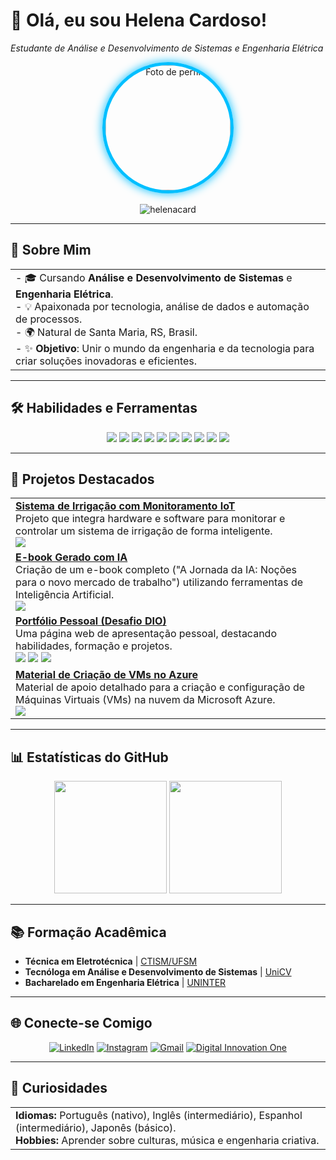 # 👋 Olá, eu sou Helena Cardoso!
*Estudante de Análise e Desenvolvimento de Sistemas e Engenharia Elétrica*

<div align="center">
  <img src="https://github.com/HelenaCard.png" width="200px" alt="Foto de perfil" style="border-radius: 50%; border: 5px solid #00BFFF; box-shadow: 0 0 15px #00BFFF;">
  <br><br>
  <img src="https://komarev.com/ghpvc/?username=HelenaCard&label=Profile%20views&color=00BFFF&style=flat" alt="helenacard" />
</div>

---

## 🚀 Sobre Mim

<div align="center">

<table>
<tr>
<td align="left" width="100%">
- 🎓 Cursando <b>Análise e Desenvolvimento de Sistemas</b> e <b>Engenharia Elétrica</b>.<br>
- 💡 Apaixonada por tecnologia, análise de dados e automação de processos.<br>
- 🌍 Natural de Santa Maria, RS, Brasil.<br>
- ✨ <b>Objetivo</b>: Unir o mundo da engenharia e da tecnologia para criar soluções inovadoras e eficientes.<br>
</td>
</tr>
</table>

</div>

---

## 🛠️ Habilidades e Ferramentas

<div align="center">
  <img src="https://img.shields.io/badge/Python-3776AB?style=for-the-badge&logo=python&logoColor=white" />
  <img src="https://img.shields.io/badge/JavaScript-F7DF1E?style=for-the-badge&logo=javascript&logoColor=black" />
  <img src="https://img.shields.io/badge/C%2B%2B-00599C?style=for-the-badge&logo=c%2B%2B&logoColor=white" />
  <img src="https://img.shields.io/badge/HTML5-E34F26?style=for-the-badge&logo=html5&logoColor=white" />
  <img src="https://img.shields.io/badge/CSS3-1572B6?style=for-the-badge&logo=css3&logoColor=white" />
  <img src="https://img.shields.io/badge/Power_BI-F2C811?style=for-the-badge&logo=powerbi&logoColor=black" />
  <img src="https://img.shields.io/badge/Microsoft_Excel-217346?style=for-the-badge&logo=microsoftexcel&logoColor=white" />
  <img src="https://img.shields.io/badge/Microsoft_Azure-0078D4?style=for-the-badge&logo=microsoftazure&logoColor=white" />
  <img src="https://img.shields.io/badge/Git-F05032?style=for-the-badge&logo=git&logoColor=white" />
  <img src="https://img.shields.io/badge/VS_Code-007ACC?style=for-the-badge&logo=visualstudiocode&logoColor=white" />
</div>

---

## 🌟 Projetos Destacados

<table>
  <tr>
    <td>
      <a href="https://github.com/HelenaCard/Iot-para-sistema-de-irriga-o---monitoramento.git"><b>Sistema de Irrigação com Monitoramento IoT</b></a><br>
      <span>Projeto que integra hardware e software para monitorar e controlar um sistema de irrigação de forma inteligente.</span><br>
      <img src="https://img.shields.io/badge/IoT-FF6F00?style=for-the-badge&logo=arduino&logoColor=white" />
    </td>
  </tr>
  <tr>
    <td>
      <a href="https://github.com/HelenaCard/lab-natty-or-not"><b>E-book Gerado com IA</b></a><br>
      <span>Criação de um e-book completo ("A Jornada da IA: Noções para o novo mercado de trabalho") utilizando ferramentas de Inteligência Artificial.</span><br>
      <img src="https://img.shields.io/badge/Inteligência_Artificial-5A4389?style=for-the-badge&logo=openai&logoColor=white" />
    </td>
  </tr>
  <tr>
    <td>
      <a href="https://github.com/HelenaCard/portif-lio.git"><b>Portfólio Pessoal (Desafio DIO)</b></a><br>
      <span>Uma página web de apresentação pessoal, destacando habilidades, formação e projetos.</span><br>
      <img src="https://img.shields.io/badge/HTML5-E34F26?style=for-the-badge&logo=html5&logoColor=white" /> 
      <img src="https://img.shields.io/badge/CSS3-1572B6?style=for-the-badge&logo=css3&logoColor=white" /> 
      <img src="https://img.shields.io/badge/JavaScript-F7DF1E?style=for-the-badge&logo=javascript&logoColor=black" />
    </td>
  </tr>
  <tr>
    <td>
      <a href="https://github.com/HelenaCard/Criando---Maquinas-Virtuais-Material-de-Apoio---Azure-.git"><b>Material de Criação de VMs no Azure</b></a><br>
      <span>Material de apoio detalhado para a criação e configuração de Máquinas Virtuais (VMs) na nuvem da Microsoft Azure.</span><br>
      <img src="https://img.shields.io/badge/Microsoft_Azure-0078D4?style=for-the-badge&logo=microsoftazure&logoColor=white" />
    </td>
  </tr>
</table>

---

## 📊 Estatísticas do GitHub

<div align="center">
  <img height="180em" src="https://github-readme-stats.vercel.app/api?username=HelenaCard&show_icons=true&theme=dracula&include_all_commits=true&count_private=true&hide_border=true&title_color=00BFFF&icon_color=00BFFF&text_color=FFF"/>
  <img height="180em" src="https://github-readme-stats.vercel.app/api/top-langs/?username=HelenaCard&layout=compact&langs_count=7&theme=dracula&hide_border=true&title_color=00BFFF&text_color=FFF"/>
</div>

---

## 📚 Formação Acadêmica
- <b>Técnica em Eletrotécnica</b> | [CTISM/UFSM](https://www.ufsm.br/unidades-universitarias/ctism/)
- <b>Tecnóloga em Análise e Desenvolvimento de Sistemas</b> | [UniCV](https://unicv.edu.br/)
- <b>Bacharelado em Engenharia Elétrica</b> | [UNINTER](https://www.uninter.com/)

---

## 🌐 Conecte-se Comigo

<div align="center">

[![LinkedIn](https://img.shields.io/badge/LinkedIn-0077B5?style=for-the-badge&logo=linkedin&logoColor=white)](https://www.linkedin.com/in/helena-cardoso-9b2b9b200/)
[![Instagram](https://img.shields.io/badge/Instagram-E4405F?style=for-the-badge&logo=instagram&logoColor=white)](https://www.instagram.com/helenas.cardoso/)
[![Gmail](https://img.shields.io/badge/Gmail-D14836?style=for-the-badge&logo=gmail&logoColor=white)](mailto:helenascardoso9@gmail.com)
[![Digital Innovation One](https://img.shields.io/badge/DIO-8A2BE2?style=for-the-badge&logo=data:image/png;base64,iVBORw0KGgoAAAANSUhEUgAAABAAAAAQCAYAAAAf8/9hAAAABmJLR0QA/wD/AP+gvaeTAAAACXBIWXMAAAsTAAALEwEAmpwYAAAAB3RJTUUH4QgJDxMZqgHNKAAAAB1pVFh0Q29tbWVudAAAAAAAQ3JlYXRlZCB3aXRoIEdJTVBkLmUHAAAAJUlEQVQ4y2NgGAWjYBSMAloB4/8RDP7//8/AyMj4HwpgYmJiGKkBAJ1ZBbX4S3i5AAAAAElFTkSuQmCC&color=8A2BE2)](https://www.dio.me/users/helenasoarescardoso)

</div>

---

## 🎨 Curiosidades

<div align="center">
  <table>
    <tr>
      <td>
        <b>Idiomas:</b> Português (nativo), Inglês (intermediário), Espanhol (intermediário), Japonês (básico).<br>
        <b>Hobbies:</b> Aprender sobre culturas, música e engenharia criativa.
      </td>
    </tr>
  </table>
</div>

